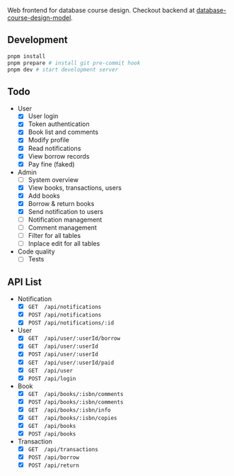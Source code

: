 Web frontend for database course design. Checkout backend at [database-course-design-model](https://github.com/zsz12251665/database-course-design-model).

## Development

```bash
pnpm install
pnpm prepare # install git pre-commit hook
pnpm dev # start development server
```

## Todo

- User
  - [x] User login
  - [x] Token authentication
  - [x] Book list and comments
  - [x] Modify profile
  - [x] Read notifications
  - [x] View borrow records
  - [x] Pay fine (faked)
- Admin
  - [ ] System overview
  - [x] View books, transactions, users
  - [x] Add books
  - [x] Borrow & return books
  - [x] Send notification to users
  - [ ] Notification management
  - [ ] Comment management
  - [ ] Filter for all tables
  - [ ] Inplace edit for all tables
- Code quality
  - [ ] Tests

## API List

- Notification
  - [x] `GET  /api/notifications`
  - [x] `POST /api/notifications`
  - [x] `POST /api/notifications/:id`
- User
  - [x] `GET  /api/user/:userId/borrow`
  - [x] `GET  /api/user/:userId`
  - [x] `POST /api/user/:userId`
  - [x] `GET  /api/user/:userId/paid`
  - [x] `GET  /api/user`
  - [x] `POST /api/login`
- Book
  - [x] `GET  /api/books/:isbn/comments`
  - [x] `POST /api/books/:isbn/comments`
  - [x] `GET  /api/books/:isbn/info`
  - [x] `GET  /api/books/:isbn/copies`
  - [x] `GET  /api/books`
  - [x] `POST /api/books`
- Transaction
  - [x] `GET  /api/transactions`
  - [x] `POST /api/borrow`
  - [x] `POST /api/return`

